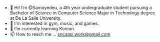 - 👋 Hi! I’m @Samoyedeu, a 4th year undergraduate student pursuing a Bachelor of Science in Computer Science Major in Technology degree at De La Salle University.
- 👀 I'm interested in gym, music, and games.
- 🌱 I’m currently learning Korean. 
- 📫 How to reach me ... sncaasi.work@gmail.com 

<!---
Samoyedeu/Samoyedeu is a ✨ special ✨ repository because its `README.md` (this file) appears on your GitHub profile.
You can click the Preview link to take a look at your changes.
--->
